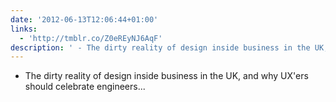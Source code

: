 ```yaml
---
date: '2012-06-13T12:06:44+01:00'
links:
  - 'http://tmblr.co/Z0eREyNJ6AqF'
description: ' - The dirty reality of design inside business in the UK, and why UX''ers should celebrate engineers...'
---
```

 - The dirty reality of design inside business in the UK, and why UX'ers should celebrate engineers...
